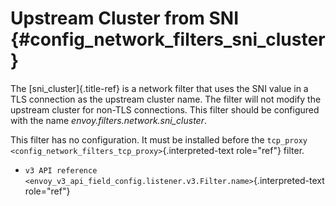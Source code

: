 Upstream Cluster from SNI {#config_network_filters_sni_cluster}
=========================

The [sni_cluster]{.title-ref} is a network filter that uses the SNI
value in a TLS connection as the upstream cluster name. The filter will
not modify the upstream cluster for non-TLS connections. This filter
should be configured with the name *envoy.filters.network.sni_cluster*.

This filter has no configuration. It must be installed before the
`tcp_proxy <config_network_filters_tcp_proxy>`{.interpreted-text
role="ref"} filter.

-   `v3 API reference <envoy_v3_api_field_config.listener.v3.Filter.name>`{.interpreted-text
    role="ref"}
